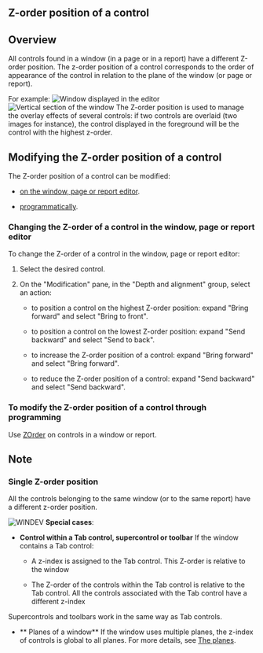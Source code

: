 


## Z-order position of a control 
			



<a name="NOTE1"></a>
<a name="NOTE1_1"></a>


## Overview
<a name="overview_ELTTEXTE000144"></a>
All controls found in a window (in a page or in a report) have a different Z-order position. The z-order position of a control corresponds to the order of appearance of the control in relation to the plane of the window (or page or report).

For example:
![Window displayed in the editor](https://doc.pcsoft.fr/en-US/images/image.awp?langid=3&name=Altitude.gif)
![Vertical section of the window](https://doc.pcsoft.fr/en-US/images/image.awp?langid=3&name=Altitude2.gif)
The Z-order position is used to manage the overlay effects of several controls: if two controls are overlaid (two images for instance), the control displayed in the foreground will be the control with the highest z-order.

<a name="NOTE2"></a>
<a name="NOTE2_1"></a>


## Modifying the Z-order position of a control
<a name="modifying_the_zorder_position_control_ELTTEXTE000168"></a>
The Z-order position of a control can be modified:

- [on the window, page or report editor](#NOTE2_2).

- [programmatically](#NOTE2_4).



<a name="NOTE2_2"></a>


### Changing the Z-order of a control in the window, page or report editor
<a name="changing_the_zorder_control_the_window_page_report_editor_ELTPARAGRAPHE000037"></a>

To change the Z-order of a control in the window, page or report editor: 

1. Select the desired control.

2. On the "Modification" pane, in the "Depth and alignment" group, select an action:

	- to position a control on the highest Z-order position: expand "Bring forward" and select "Bring to front".

	- to position a control on the lowest Z-order position: expand "Send backward" and select "Send to back".

	- to increase the Z-order position of a control: expand "Bring forward" and select "Bring forward".

	- to reduce the Z-order position of a control: expand "Send backward" and select "Send backward".






<a name="NOTE2_4"></a>


### To modify the Z-order position of a control through programming
<a name="modify_the_zorder_position_control_through_programming_ELTPARAGRAPHE000060"></a>

Use [ZOrder](../Proprietes/2510002.md) on controls in a window or report.


<a name="NOTE3"></a>
<a name="NOTE3_1"></a>


## Note
<a name="note_ELTTEXTE000204"></a>


### Single Z-order position
<a name="single_zorder_position_ELTPARAGRAPHE000075"></a>

All the controls belonging to the same window (or to the same report) have a different z-order position.

![WINDEV](https://doc.pcsoft.fr/ext/images/us/WD.png) **Special cases**: 

- **Control within a Tab control, supercontrol or toolbar**
	If the window contains a Tab control:

	- A z-index is assigned to the Tab control. This Z-order is relative to the window

	- The Z-order of the controls within the Tab control is relative to the Tab control. All the controls associated with the Tab control have a different z-index


Supercontrols and toolbars work in the same way as Tab controls.

- ** Planes of a window**
	If the window uses multiple planes, the z-index of controls is global to all planes.
	For more details, see [The planes](../WDChamp/1013078.md).





